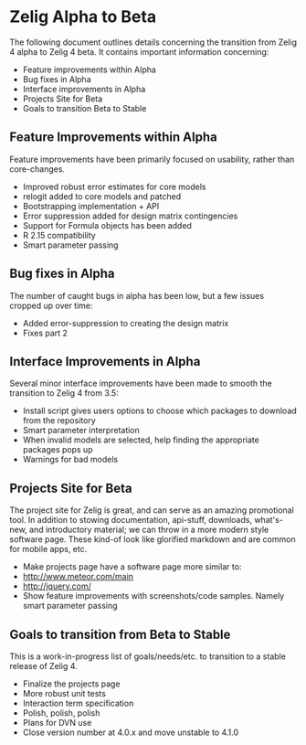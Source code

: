 # Zelig Alpha to Beta

The following document outlines details concerning the transition from Zelig 4
alpha to Zelig 4 beta. It contains important information concerning:

* Feature improvements within Alpha
* Bug fixes in Alpha
* Interface improvements in Alpha
* Projects Site for Beta
* Goals to transition Beta to Stable

## Feature Improvements within Alpha

Feature improvements have been primarily focused on usability, rather than
core-changes.

* Improved robust error estimates for core models
* relogit added to core models and patched
* Bootstrapping implementation + API
* Error suppression added for design matrix contingencies
* Support for Formula objects has been added
* R 2.15 compatibility
* Smart parameter passing

## Bug fixes in Alpha

The number of caught bugs in alpha has been low, but a few issues cropped up
over time:

* Added error-suppression to creating the design matrix
* Fixes part 2

## Interface Improvements in Alpha

Several minor interface improvements have been made to smooth the transition to
Zelig 4 from 3.5:

* Install script gives users options to choose which packages to download from
  the repository
* Smart parameter interpretation
 * When invalid models are selected, help finding the appropriate packages pops up
 * Warnings for bad models

## Projects Site for Beta

The project site for Zelig is great, and can serve as an amazing promotional
tool. In addition to stowing documentation, api-stuff, downloads, what's-new,
and introductory material; we can throw in a more modern style software page.
These kind-of look like glorified markdown and are common for mobile apps, etc.

* Make projects page have a software page more similar to:
 * http://www.meteor.com/main
 * http://jquery.com/
* Show feature improvements with screenshots/code samples. Namely smart parameter passing

## Goals to transition from Beta to Stable

This is a work-in-progress list of goals/needs/etc. to transition to a stable
release of Zelig 4.

* Finalize the projects page
* More robust unit tests
* Interaction term specification
* Polish, polish, polish
* Plans for DVN use
* Close version number at 4.0.x and move unstable to 4.1.0

